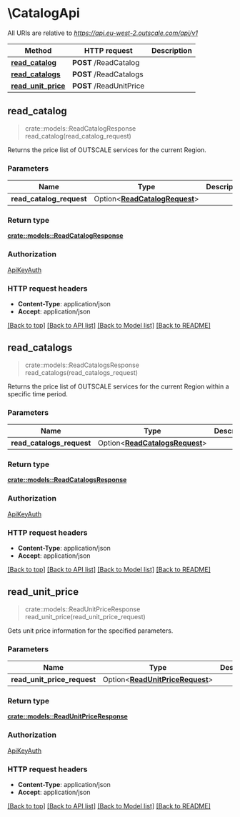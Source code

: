 # \CatalogApi

All URIs are relative to *https://api.eu-west-2.outscale.com/api/v1*

Method | HTTP request | Description
------------- | ------------- | -------------
[**read_catalog**](CatalogApi.md#read_catalog) | **POST** /ReadCatalog | 
[**read_catalogs**](CatalogApi.md#read_catalogs) | **POST** /ReadCatalogs | 
[**read_unit_price**](CatalogApi.md#read_unit_price) | **POST** /ReadUnitPrice | 



## read_catalog

> crate::models::ReadCatalogResponse read_catalog(read_catalog_request)


Returns the price list of OUTSCALE services for the current Region.

### Parameters


Name | Type | Description  | Required | Notes
------------- | ------------- | ------------- | ------------- | -------------
**read_catalog_request** | Option<[**ReadCatalogRequest**](ReadCatalogRequest.md)> |  |  |

### Return type

[**crate::models::ReadCatalogResponse**](ReadCatalogResponse.md)

### Authorization

[ApiKeyAuth](../README.md#ApiKeyAuth)

### HTTP request headers

- **Content-Type**: application/json
- **Accept**: application/json

[[Back to top]](#) [[Back to API list]](../README.md#documentation-for-api-endpoints) [[Back to Model list]](../README.md#documentation-for-models) [[Back to README]](../README.md)


## read_catalogs

> crate::models::ReadCatalogsResponse read_catalogs(read_catalogs_request)


Returns the price list of OUTSCALE services for the current Region within a specific time period.

### Parameters


Name | Type | Description  | Required | Notes
------------- | ------------- | ------------- | ------------- | -------------
**read_catalogs_request** | Option<[**ReadCatalogsRequest**](ReadCatalogsRequest.md)> |  |  |

### Return type

[**crate::models::ReadCatalogsResponse**](ReadCatalogsResponse.md)

### Authorization

[ApiKeyAuth](../README.md#ApiKeyAuth)

### HTTP request headers

- **Content-Type**: application/json
- **Accept**: application/json

[[Back to top]](#) [[Back to API list]](../README.md#documentation-for-api-endpoints) [[Back to Model list]](../README.md#documentation-for-models) [[Back to README]](../README.md)


## read_unit_price

> crate::models::ReadUnitPriceResponse read_unit_price(read_unit_price_request)


Gets unit price information for the specified parameters.

### Parameters


Name | Type | Description  | Required | Notes
------------- | ------------- | ------------- | ------------- | -------------
**read_unit_price_request** | Option<[**ReadUnitPriceRequest**](ReadUnitPriceRequest.md)> |  |  |

### Return type

[**crate::models::ReadUnitPriceResponse**](ReadUnitPriceResponse.md)

### Authorization

[ApiKeyAuth](../README.md#ApiKeyAuth)

### HTTP request headers

- **Content-Type**: application/json
- **Accept**: application/json

[[Back to top]](#) [[Back to API list]](../README.md#documentation-for-api-endpoints) [[Back to Model list]](../README.md#documentation-for-models) [[Back to README]](../README.md)

